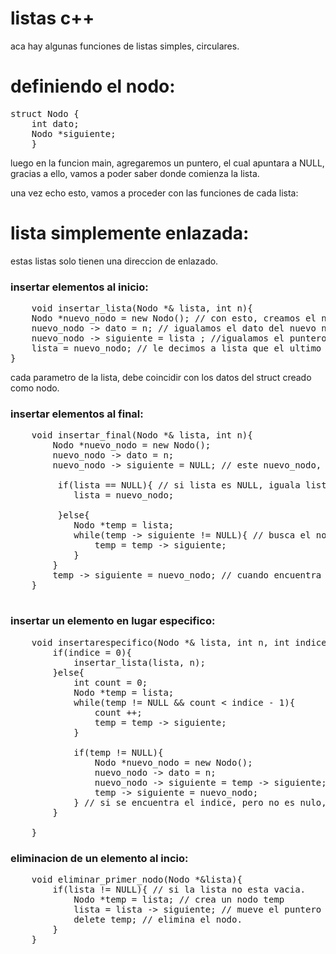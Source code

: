 # listas c++
aca hay algunas funciones de listas simples, circulares.

# definiendo el nodo:

<pre>
struct Nodo {
    int dato;
    Nodo *siguiente;
    }
</pre>

luego en la funcion main, agregaremos un puntero, el cual apuntara a NULL, gracias a ello, vamos a poder saber donde comienza la lista.

una vez echo esto, vamos a proceder con las funciones de cada lista:

# lista simplemente enlazada:
estas listas solo tienen una direccion de enlazado.

### insertar elementos al inicio:
<pre>
    void insertar_lista(Nodo *& lista, int n){
    Nodo *nuevo_nodo = new Nodo(); // con esto, creamos el nodo nuevo.
    nuevo_nodo -> dato = n; // igualamos el dato del nuevo nodo con el entero n que le asignamos a la funcion
    nuevo_nodo -> siguiente = lista ; //igualamos el puntero (hacia donde apuntara este nodo).
    lista = nuevo_nodo; // le decimos a lista que el ultimo nodo es el que creamos recien.
}
</pre>
cada parametro de la lista, debe coincidir con los datos del struct creado como nodo.

### insertar elementos al final:
<pre>
    void insertar_final(Nodo *& lista, int n){
        Nodo *nuevo_nodo = new Nodo();
        nuevo_nodo -> dato = n;
        nuevo_nodo -> siguiente = NULL; // este nuevo_nodo, como apunta al ultimo lugar de la lista, sera nulo.

         if(lista == NULL){ // si lista es NULL, iguala lista al nodo.
            lista = nuevo_nodo;
    
         }else{
            Nodo *temp = lista;
            while(temp -> siguiente != NULL){ // busca el nodo nulo
                temp = temp -> siguiente;
            }
        }
        temp -> siguiente = nuevo_nodo; // cuando encuentra el nodo, hace que apunte al nuevo nodo que es nulo
    }

</pre>

### insertar un elemento en lugar especifico:

<pre>
    void insertarespecifico(Nodo *& lista, int n, int indice){
        if(indice = 0){
            insertar_lista(lista, n);
        }else{
            int count = 0;
            Nodo *temp = lista;
            while(temp != NULL && count < indice - 1){
                count ++;
                temp = temp -> siguiente;
            }
            
            if(temp != NULL){
                Nodo *nuevo_nodo = new Nodo();
                nuevo_nodo -> dato = n;
                nuevo_nodo -> siguiente = temp -> siguiente;
                temp -> siguiente = nuevo_nodo;
            } // si se encuentra el indice, pero no es nulo, se acomod ael nodo en el indice indicado para que indique la posicion siguiente del "(indice -1)" y el nodo en "(indice -1)" se enlaza al nuevo nodo.
        }
            
    }
</pre>

### eliminacion de un elemento al incio:

<pre>
    void eliminar_primer_nodo(Nodo *&lista){
        if(lista != NULL){ // si la lista no esta vacia.
            Nodo *temp = lista; // crea un nodo temp
            lista = lista -> siguiente; // mueve el puntero del primer nodo hacia el segundo.
            delete temp; // elimina el nodo.
        }
    }
</pre>







